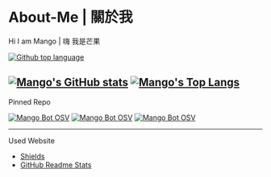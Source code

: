 # About-Me | 關於我
Hi I am Mango | 嗨 我是芒果

[![Github top language](https://img.shields.io/github/languages/top/EvanHsieh0415/DiscordBot-MangoBot-OSV?style=for-the-badge)](https://github.com/EvanHsieh0415/DiscordBot-MangoBot-OSV)

[![Mango's GitHub stats](https://github-readme-stats.vercel.app/api?username=EvanHsieh0415&show_icons=true&theme=react&include_all_commits=true)](https://github.com/EvanHsieh0415)
[![Mango's Top Langs](https://github-readme-stats.vercel.app/api/top-langs/?username=EvanHsieh0415&layout=compact&show_icons=true&theme=react)](https://github.com/EvanHsieh0415)
---

Pinned Repo

[![Mango Bot OSV](https://github-readme-stats.vercel.app/api/pin/?username=EvanHsieh0415&repo=DiscordBot-MangoBot-OSV&theme=react)](https://github.com/anuraghazra/github-readme-stats)
[![Mango Bot OSV](https://github-readme-stats.vercel.app/api/pin/?username=EvanHsieh0415&repo=Discord-Bot-Example-File&theme=react)](https://github.com/anuraghazra/github-readme-stats)
[![Mango Bot OSV](https://github-readme-stats.vercel.app/api/pin/?username=EvanHsieh0415&repo=Python-Projects&theme=react)](https://github.com/anuraghazra/github-readme-stats)


---
Used Website
- [Shields](https://shields.io/)
- [GitHub Readme Stats](https://github.com/anuraghazra/github-readme-stats)
